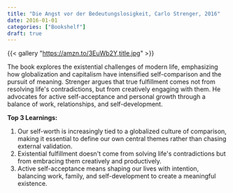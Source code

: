 ```yaml
---
title: "Die Angst vor der Bedeutungslosigkeit, Carlo Strenger, 2016"
date: 2016-01-01
categories: ["Bookshelf"]
draft: true
---
```


{{< gallery "https://amzn.to/3EuWb2Y,title.jpg" >}}

The book explores the existential challenges of modern life, emphasizing how globalization and capitalism have intensified self-comparison and the pursuit of meaning. Strenger argues that true fulfillment comes not from resolving life's contradictions, but from creatively engaging with them. He advocates for active self-acceptance and personal growth through a balance of work, relationships, and self-development.

**Top 3 Learnings:**

1. Our self-worth is increasingly tied to a globalized culture of comparison, making it essential to define our own central themes rather than chasing external validation.
2. Existential fulfillment doesn't come from solving life's contradictions but from embracing them creatively and productively.
3. Active self-acceptance means shaping our lives with intention, balancing work, family, and self-development to create a meaningful existence.
